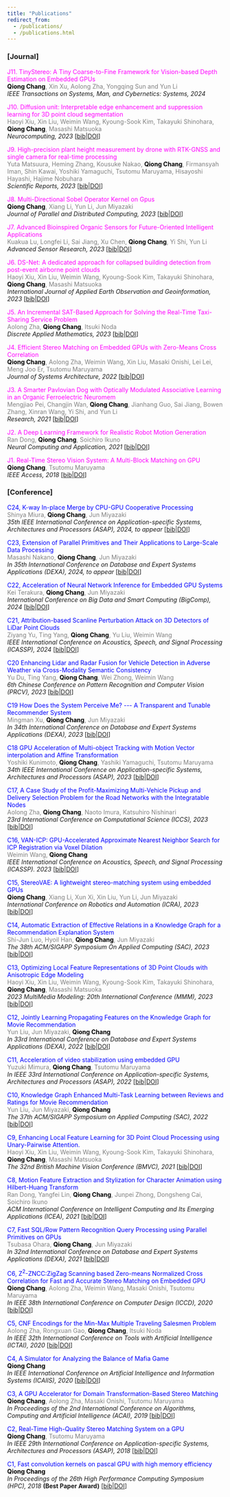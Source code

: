```yaml
---
title: "Publications"
redirect_from: 
  - /publications/
  - /publications.html
---
```

### [Journal]
<span style="color:Magenta">J11. TinyStereo: A Tiny Coarse-to-Fine Framework for Vision-based Depth Estimation on Embedded GPUs</span><br />
<span style="color:gray"><span style="color:black">**Qiong Chang**</span>, Xin Xu, Aolong Zha, Yongqing Sun and Yun Li</span><br />
_IEEE Transactions on Systems, Man, and Cybernetics: Systems, 2024_

<span style="color:Magenta">J10. Diffusion unit: Interpretable edge enhancement and suppression learning for 3D point cloud segmentation</span><br />
<span style="color:gray">Haoyi Xiu, Xin Liu, Weimin Wang, Kyoung-Sook Kim, Takayuki Shinohara, <span style="color:black">**Qiong Chang**</span>, Masashi Matsuoka</span><br />
_Neurocomputing, 2023_ [[bib](bibs.html#Haoyi_Diffusion)|[DOI](https://doi.org/10.1016/j.neucom.2023.126780)]

<span style="color:Magenta">J9. High-precision plant height measurement by drone with RTK-GNSS and single camera for real-time processing</span><br />
<span style="color:gray">Yuta Matsuura, Heming Zhang, Kousuke Nakao, <span style="color:black">**Qiong Chang**</span>, Firmansyah Iman, Shin Kawai, Yoshiki Yamaguchi, Tsutomu Maruyama, Hisayoshi Hayashi, Hajime Nobuhara</span><br />
_Scientific Reports, 2023_ [[bib](bibs.html#Matsuura_High)|[DOI](https://doi.org/10.1038/s41598-023-32167-6)]

<span style="color:Magenta">J8. Multi-Directional Sobel Operator Kernel on Gpus</span><br />
<span style="color:gray"><span style="color:black">**Qiong Chang**</span>, Xiang Li, Yun Li, Jun Miyazaki</span><br />
_Journal of Parallel and Distributed Computing, 2023_ [[bib](bibs.html#Chang_Multi)|[DOI](https://doi.org/10.1016/j.jpdc.2023.03.004)]

<span style="color:Magenta">J7. Advanced Bioinspired Organic Sensors for Future-Oriented Intelligent Applications</span><br />
<span style="color:gray">Kuakua Lu, Longfei Li, Sai Jiang, Xu Chen, <span style="color:black">**Qiong Chang**</span>, Yi Shi, Yun Li</span><br />
_Advanced Sensor Research, 2023_ [[bib](bibs.html#Lu_Advanced)|[DOI](https://doi.org/10.1002/adsr.202200066)]

<span style="color:Magenta">J6. DS-Net: A dedicated approach for collapsed building detection from post-event airborne point clouds</span><br />
<span style="color:gray">Haoyi Xiu, Xin Liu, Weimin Wang, Kyoung-Sook Kim, Takayuki Shinohara, <span style="color:black">**Qiong Chang**</span>, Masashi Matsuoka</span><br />
_International Journal of Applied Earth Observation and Geoinformation, 2023_ [[bib](bibs.html#Xiu_DS)|[DOI](https://doi.org/10.1016/j.jag.2022.103150)]

<span style="color:Magenta">J5. An Incremental SAT-Based Approach for Solving the Real-Time Taxi-Sharing Service Problem</span><br />
<span style="color:gray">Aolong Zha, <span style="color:black">**Qiong Chang**</span>, Itsuki Noda</span><br />
_Discrete Applied Mathematics, 2023_ [[bib](bibs.html#Zha_An)|[DOI](https://doi.org/10.1016/j.dam.2022.08.008)]

<span style="color:Magenta">J4. Efficient Stereo Matching on Embedded GPUs with Zero-Means Cross Correlation </span><br />
<span style="color:gray"><span style="color:black">**Qiong Chang**</span>, Aolong Zha, Weimin Wang, Xin Liu, Masaki Onishi, Lei Lei, Meng Joo Er, Tsutomu Maruyama</span><br />
_Journal of Systems Architecture, 2022_ [[bib](bibs.html#Chang_Efficient)|[DOI](https://doi.org/10.1016/j.sysarc.2021.102366)]

<span style="color:Magenta">J3. A Smarter Pavlovian Dog with Optically Modulated Associative Learning in an Organic Ferroelectric Neuromem</span><br />
<span style="color:gray">Mengjiao Pei, Changjin Wan, <span style="color:black">**Qiong Chang**</span>, Jianhang Guo, Sai Jiang, Bowen Zhang, Xinran Wang, Yi Shi, and Yun Li</span><br /> 
_Research, 2021_ [[bib](bibs.html#Pei_A)|[DOI](https://doi.org/10.34133/2021/9820502)]

<span style="color:Magenta">J2. A Deep Learning Framework for Realistic Robot Motion Generation</span><br />
<span style="color:gray">Ran Dong, <span style="color:black">**Qiong Chang**</span>, Soichiro Ikuno</span><br />
_Neural Computing and Application, 2021_ [[bib](bibs.html#Dong_A)|[DOI](https://doi.org/10.1007/s00521-021-06192-3)]


<span style="color:Magenta">J1. Real-Time Stereo Vision System: A Multi-Block Matching on GPU</span><br />
<span style="color:gray"><span style="color:black">**Qiong Chang**</span>, Tsutomu Maruyama</span><br /> 
_IEEE Access, 2018_ [[bib](bibs.html#Chang_Real)|[DOI](https://doi.org/10.1109/ACCESS.2018.2859445)]

### [Conference]
<span style="color:Blue">C24, K-way In-place Merge by CPU-GPU Cooperative Processing</span><br />
<span style="color:gray">Shinya Miura, <span style="color:black">**Qiong Chang**</span>, Jun Miyazaki</span><br />
_35th IEEE International Conference on Application-specific Systems, Architectures and Processors (ASAP), 2024, to appear_ [[bib]()|[DOI]()]

<span style="color:Blue">C23, Extension of Parallel Primitives and Their Applications to Large-Scale Data
Processing</span><br />
<span style="color:gray">Masashi Nakano, <span style="color:black">**Qiong Chang**</span>, Jun Miyazaki</span><br />
_In 35th International Conference on Database and Expert Systems Applications (DEXA), 2024, to appear_ [[bib]()|[DOI]()]

<span style="color:Blue">C22, Acceleration of Neural Network Inference for Embedded GPU Systems</span><br />
 <span style="color:gray">Kei Terakura, <span style="color:black">**Qiong Chang**</span>, Jun Miyazaki</span><br />
_International Conference on Big Data and Smart Computing (BigComp), 2024_ [[bib](bibs.html#Terakura_Acceleration)|[DOI](https://doi.org/10.1109/BigComp60711.2024.00069)]

<span style="color:Blue">C21, Attribution-based Scanline Perturbation Attack on 3D Detectors of LiDar Point Clouds</span><br />
<span style="color:gray">Ziyang Yu, Ting Yang, <span style="color:black">**Qiong Chang**</span>, Yu Liu, Weimin Wang</span><br />
_IEEE International Conference on Acoustics, Speech, and Signal Processing (ICASSP), 2024_ [[bib](bibs.html#Yu_Attribution)|[DOI](https://doi.org/10.1109/ICASSP48485.2024.10447340)]

<span style="color:Blue">C20 Enhancing Lidar and Radar Fusion for Vehicle Detection in Adverse Weather via Cross-Modality Semantic Consistency</span><br />
<span style="color:gray">Yu Du, Ting Yang, <span style="color:black">**Qiong Chang**</span>, Wei Zhong, Weimin Wang</span><br />
_6th Chinese Conference on Pattern Recognition and Computer Vision (PRCV), 2023_ [[bib](bibs.html#Du_Enhancing)|[DOI](https://doi.org/10.1007/978-981-99-8435-0_35)]

<span style="color:Blue">C19 How Does the System Perceive Me? --- A Transparent and Tunable Recommender System</span><br />
<span style="color:gray">Mingman Xu, <span style="color:black">**Qiong Chang**</span>, Jun Miyazaki</span><br />
_In 34th International Conference on Database and Expert Systems Applications (DEXA), 2023_ [[bib](bibs.html#Xu_How)|[DOI](https://doi.org/10.1007/978-3-031-39821-6_3)]

<span style="color:Blue">C18 GPU Acceleration of Multi-object Tracking with Motion Vector interpolation and Affine Transformation</span><br />
<span style="color:gray">Yoshiki Kunimoto, <span style="color:black">**Qiong Chang**</span>, Yashiki Yamaguchi, Tsutomu Maruyama</span><br />
_34th IEEE International Conference on Application-specific Systems, Architectures and Processors (ASAP), 2023_ [[bib](bibs.html#Kunimoto_GPU)|[DOI](https://doi.org/10.1109/ASAP57973.2023.00031)]

<span style="color:Blue">C17, A Case Study of the Profit-Maximizing Multi-Vehicle Pickup and Delivery Selection Problem for the Road Networks with the Integratable Nodes</span><br />
<span style="color:gray">Aolong Zha, <span style="color:black">**Qiong Chang**</span>, Naoto Imura, Katsuhiro Nishinari</span><br />
_23rd International Conference on Computational Science (ICCS), 2023_ [[bib](bibs.html#Zha_A)|[DOI](https://doi.org/10.1007/978-3-031-36024-4_35)]

<span style="color:Blue">C16, VAN-ICP: GPU-Accelerated Approximate Nearest Neighbor Search for ICP Registration via Voxel Dilation</span><br />
<span style="color:gray">Weimin Wang, <span style="color:black">**Qiong Chang**</span></span><br />
_IEEE International Conference on Acoustics, Speech, and Signal Processing (ICASSP). 2023_ [[bib](bibs.html#Wang_VAN)|[DOI](https://doi.org/10.1109/ICASSP49357.2023.10095859)]

<span style="color:Blue">C15, StereoVAE: A lightweight stereo-matching system using embedded GPUs</span><br />
<span style="color:gray"><span style="color:black">**Qiong Chang**</span>, Xiang Li, Xun Xi, Xin Liu, Yun Li, Jun Miyazaki</span><br />
_International Conference on Robotics and Automation (ICRA), 2023_ [[bib](bibs.html#Chang_StereoVAE)|[DOI](https://doi.org/10.1109/ICRA48891.2023.10160441)]

<span style="color:Blue">C14, Automatic Extraction of Effective Relations in a Knowledge Graph for a Recommendation Explanation System</span><br />
<span style="color:gray">Shi-Jun Luo, Hyoil Han, <span style="color:black">**Qiong Chang**</span>, Jun Miyazaki</span><br />
_The 38th ACM/SIGAPP Symposium On Applied Computing (SAC), 2023_ [[bib](bibs.html#Luo_Automatic)|[DOI](https://doi.org/10.1145/3555776.3577732)]

<span style="color:Blue">C13, Optimizing Local Feature Representations of 3D Point Clouds with Anisotropic Edge Modeling</span><br />
<span style="color:gray">Haoyi Xiu, Xin Liu, Weimin Wang, Kyoung-Sook Kim, Takayuki Shinohara, <span style="color:black">**Qiong Chang**</span>, Masashi Matsuoka</span><br />
_2023 MultiMedia Modeling: 20th International Conference (MMM), 2023_ [[bib](bibs.html#Xiu_Optimizing)|[DOI](https://doi.org/10.1007/978-3-031-27077-2_21)]

<span style="color:Blue">C12, Jointly Learning Propagating Features on the Knowledge Graph for Movie Recommendation</span><br />
<span style="color:gray">Yun Liu, Jun Miyazaki, <span style="color:black">**Qiong Chang**</span></span><br />
_In 33rd International Conference on Database and Expert Systems Applications (DEXA), 2022_ [[bib](bibs.html#Liu_Jointly)|[DOI](https://doi.org/10.1007/978-3-031-12423-5_1)]

<span style="color:Blue">C11, Acceleration of video stabilization using embedded GPU</span><br />
<span style="color:gray">Yuzuki Mimura, <span style="color:black">**Qiong Chang**</span>, Tsutomu Maruyama</span><br />
_In IEEE 33rd International Conference on Application-specific Systems, Architectures and Processors (ASAP), 2022_ [[bib](bibs.html#Mimura_Acceleration)|[DOI](https://doi.org/10.1109/ASAP54787.2022.00018)]

<span style="color:Blue">C10, Knowledge Graph Enhanced Multi-Task Learning between Reviews and Ratings for Movie Recommendation</span><br />
<span style="color:gray">Yun Liu, Jun Miyazaki, <span style="color:black">**Qiong Chang**</span></span><br />
_The 37th ACM/SIGAPP Symposium on Applied Computing (SAC), 2022_ [[bib](bibs.html#Liu_Knowledge)|[DOI](https://doi.org/10.1145/3477314.3507072)]

<span style="color:Blue">C9, Enhancing Local Feature Learning for 3D Point Cloud Processing using Unary-Pairwise Attention.</span><br />
<span style="color:gray">Haoyi Xiu, Xin Liu, Weimin Wang, Kyoung-Sook Kim, Takayuki Shinohara, <span style="color:black">**Qiong Chang**</span>, Masashi Matsuoka</span><br />
_The 32nd British Machine Vision Conference (BMVC), 2021_ [[bib](bibs.html#Xiu_Enhancing)|[DOI](https://doi.org/10.48550/arXiv.2203.00172)]

<span style="color:Blue">C8, Motion Feature Extraction and Stylization for Character Animation using Hilbert-Huang Transform</span><br />
<span style="color:gray">Ran Dong, Yangfei Lin, <span style="color:black">**Qiong Chang**</span>, Junpei Zhong, Dongsheng Cai, Soichiro Ikuno</span><br />
_ACM International Conference on Intelligent Computing and Its Emerging Applications (ICEA), 2021_ [[bib](bibs.html#Dong_Motion)|[DOI](https://doi.org/10.1145/3491396.3506524)]

<span style="color:Blue">C7, Fast SQL/Row Pattern Recognition Query Processing using Parallel Primitives on GPUs</span><br /> 
<span style="color:gray">Tsubasa Ohara, <span style="color:black">**Qiong Chang**</span>, Jun Miyazaki</span><br /> 
_In 32nd International Conference on Database and Expert Systems Applications (DEXA), 2021_ [[bib](bibs.html#Ohara_Fast)|[DOI](https://doi.org/10.1007/978-3-030-86472-9_3)]

<span style="color:Blue">C6, Z<sup>2</sup>-ZNCC:ZigZag Scanning based Zero-means Normalized Cross Correlation for Fast and Accurate Stereo Matching on Embedded GPU</span><br />
<span style="color:gray"><span style="color:black">**Qiong Chang**</span>, Aolong Zha, Weimin Wang, Masaki Onishi, Tsutomu Maruyama</span><br /> 
_In IEEE 38th International Conference on Computer Design (ICCD), 2020_ [[bib](bibs.html#Chang_Z2ZNCC)|[DOI](https://doi.org/10.1109/ICCD50377.2020.00104)]

<span style="color:Blue">C5, CNF Encodings for the Min-Max Multiple Traveling Salesmen Problem</span><br />
<span style="color:gray">Aolong Zha, Rongxuan Gao, <span style="color:black">**Qiong Chang**</span>, Itsuki Noda</span><br /> 
_In IEEE 32th International Conference on Tools with Artificial Intelligence (ICTAI), 2020_ [[bib](bibs.html#Zha_CNF)|[DOI](https://doi.org/10.1109/ICTAI50040.2020.00053)]

<span style="color:Blue">C4, A Simulator for Analyzing the Balance of Mafia Game</span><br />
<span style="color:gray"><span style="color:black">**Qiong Chang**</span></span><br /> 
_In IEEE International Conference on Artificial Intelligence and Information Systems (ICAIIS), 2020_ [[bib](bibs.html#Chang_A_simulator)|[DOI](https://doi.org/10.1109/ICAIIS49377.2020.9194822)]

<span style="color:Blue">C3, A GPU Accelerator for Domain Transformation-Based Stereo Matching</span><br />
<span style="color:gray"><span style="color:black">**Qiong Chang**</span>, Aolong Zha, Masaki Onishi, Tsutomu Maruyama</span><br /> 
_In Proceedings of the 2nd International Conference on Algorithms, Computing and Artificial Intelligence (ACAI), 2019_ [[bib](bibs.html#Chang_A_GPU)|[DOI](https://doi.org/10.1145/3377713.3377806)]

<span style="color:Blue">C2, Real-Time High-Quality Stereo Matching System on a GPU</span><br />
<span style="color:gray"><span style="color:black">**Qiong Chang**</span>, Tsutomu Maruyama</span><br /> 
_In IEEE 29th International Conference on Application-specific Systems, Architectures and Processors (ASAP), 2018_ [[bib](bibs.html#Chang_Real_Time)|[DOI](https://doi.org/10.1109/ASAP.2018.8445111)]

<span style="color:Blue">C1, Fast convolution kernels on pascal GPU with high memory efficiency</span><br />
<span style="color:gray"><span style="color:black">**Qiong Chang**</span></span><br /> 
_In Proceedings of the 26th High Performance Computing Symposium (HPC), 2018_ **(Best Paper Award)** [[bib](bibs.html#Chang_Fast_convolution)|[DOI](https://dl.acm.org/doi/abs/10.5555/3213069.3213072)]



